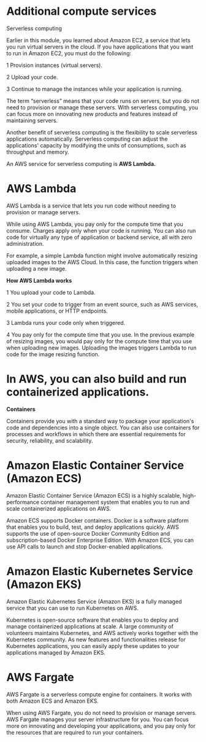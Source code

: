 # Additional compute services
Serverless computing

Earlier in this module, you learned about Amazon EC2, a service that lets you run virtual servers in the cloud. If you have applications that you want to run in Amazon EC2,
you must do the following:

1 Provision instances (virtual servers).

2 Upload your code.

3 Continue to manage the instances while your application is running.

The term “serverless” means that your code runs on servers, but you do not need to provision or manage these servers. With serverless computing, you can focus more on innovating new products and features instead of maintaining servers.

Another benefit of serverless computing is the flexibility to scale serverless applications automatically. Serverless computing can adjust the applications' capacity by modifying the units of consumptions, such as throughput and memory. 

An AWS service for serverless computing is **AWS Lambda.**

# AWS Lambda

AWS Lambda is a service that lets you run code without needing to provision or manage servers. 

While using AWS Lambda, you pay only for the compute time that you consume. Charges apply only when your code is running. You can also run code for virtually any type of application or backend service, all with zero administration. 

For example, a simple Lambda function might involve automatically resizing uploaded images to the AWS Cloud. In this case, the function triggers when uploading a new image. 

**How AWS Lambda works**

1 You upload your code to Lambda. 

2 You set your code to trigger from an event source, such as AWS services, mobile applications, or HTTP endpoints.



3 Lambda runs your code only when triggered.

4 You pay only for the compute time that you use. In the previous example of resizing images, you would pay only for the compute time that you use when uploading new images. Uploading the images triggers Lambda to run code for the image resizing function.

# In AWS, you can also build and run containerized applications.

**Containers**

Containers provide you with a standard way to package your application's code and dependencies into a single object. You can also use containers for processes and workflows in which there are essential requirements for security, reliability, and scalability.

# Amazon Elastic Container Service (Amazon ECS)

Amazon Elastic Container Service (Amazon ECS) is a highly scalable, high-performance container management system that enables you to run and scale containerized applications on AWS. 

Amazon ECS supports Docker containers. Docker is a software platform that enables you to build, test, and deploy applications quickly. AWS supports the use of open-source Docker Community Edition and subscription-based Docker Enterprise Edition. With Amazon ECS, you can use API calls to launch and stop Docker-enabled applications.

# Amazon Elastic Kubernetes Service (Amazon EKS)

Amazon Elastic Kubernetes Service (Amazon EKS) is a fully managed service that you can use to run Kubernetes on AWS. 

Kubernetes is open-source software that enables you to deploy and manage containerized applications at scale. A large community of volunteers maintains Kubernetes, and AWS actively works together with the Kubernetes community. As new features and functionalities release for Kubernetes applications, you can easily apply these updates to your applications managed by Amazon EKS.

# AWS Fargate

AWS Fargate is a serverless compute engine for containers. It works with both Amazon ECS and Amazon EKS. 

When using AWS Fargate, you do not need to provision or manage servers. AWS Fargate manages your server infrastructure for you. You can focus more on innovating and developing your applications, and you pay only for the resources that are required to run your containers.
